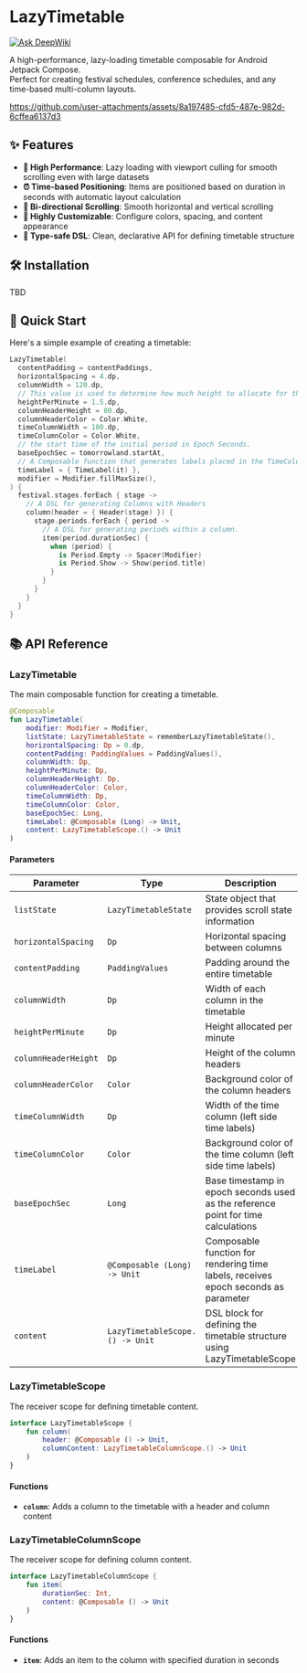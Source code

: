 # LazyTimetable
[![Ask DeepWiki](https://deepwiki.com/badge.svg)](https://deepwiki.com/MoyuruAizawa/LazyTimetable)

A high-performance, lazy-loading timetable composable for Android Jetpack Compose.  
Perfect for creating festival schedules, conference schedules, and any time-based multi-column layouts.

https://github.com/user-attachments/assets/8a197485-cfd5-487e-982d-6cffea6137d3

## ✨ Features

- **🚀 High Performance**: Lazy loading with viewport culling for smooth scrolling even with large datasets
- **⏰ Time-based Positioning**: Items are positioned based on duration in seconds with automatic layout calculation
- **📱 Bi-directional Scrolling**: Smooth horizontal and vertical scrolling
- **🎨 Highly Customizable**: Configure colors, spacing, and content appearance
- **🔧 Type-safe DSL**: Clean, declarative API for defining timetable structure

## 🛠️ Installation

TBD

## 🚀 Quick Start

Here's a simple example of creating a timetable:

```kotlin
LazyTimetable(
  contentPadding = contentPaddings,
  horizontalSpacing = 4.dp,
  columnWidth = 120.dp,
  // This value is used to determine how much height to allocate for the period on the Timetable.
  heightPerMinute = 1.5.dp,
  columnHeaderHeight = 80.dp,
  columnHeaderColor = Color.White,
  timeColumnWidth = 100.dp,
  timeColumnColor = Color.White,
  // the start time of the initial period in Epoch Seconds.
  baseEpochSec = tomorrowland.startAt,
  // A Composable function that generates labels placed in the TimeColumn displayed on the left side of the timetable.
  timeLabel = { TimeLabel(it) },
  modifier = Modifier.fillMaxSize(),
) {
  festival.stages.forEach { stage ->
    // A DSL for generating Columns with Headers
    column(header = { Header(stage) }) {
      stage.periods.forEach { period ->
        // A DSL for generating periods within a column.
        item(period.durationSec) {
          when (period) {
            is Period.Empty -> Spacer(Modifier)
            is Period.Show -> Show(period.title)
          }
        }
      }
    }
  }
}
```

## 📚 API Reference

### LazyTimetable

The main composable function for creating a timetable.

```kotlin
@Composable
fun LazyTimetable(
    modifier: Modifier = Modifier,
    listState: LazyTimetableState = rememberLazyTimetableState(),
    horizontalSpacing: Dp = 0.dp,
    contentPadding: PaddingValues = PaddingValues(),
    columnWidth: Dp,
    heightPerMinute: Dp,
    columnHeaderHeight: Dp,
    columnHeaderColor: Color,
    timeColumnWidth: Dp,
    timeColumnColor: Color,
    baseEpochSec: Long,
    timeLabel: @Composable (Long) -> Unit,
    content: LazyTimetableScope.() -> Unit
)
```

#### Parameters

| Parameter | Type | Description |
|-----------|------|-------------|
| `listState` | `LazyTimetableState` | State object that provides scroll state information |
| `horizontalSpacing` | `Dp` | Horizontal spacing between columns |
| `contentPadding` | `PaddingValues` | Padding around the entire timetable |
| `columnWidth` | `Dp` | Width of each column in the timetable |
| `heightPerMinute` | `Dp` | Height allocated per minute |
| `columnHeaderHeight` | `Dp` | Height of the column headers |
| `columnHeaderColor` | `Color` | Background color of the column headers |
| `timeColumnWidth` | `Dp` | Width of the time column (left side time labels) |
| `timeColumnColor` | `Color` | Background color of the time column (left side time labels) |
| `baseEpochSec` | `Long` | Base timestamp in epoch seconds used as the reference point for time calculations |
| `timeLabel` | `@Composable (Long) -> Unit` | Composable function for rendering time labels, receives epoch seconds as parameter |
| `content` | `LazyTimetableScope.() -> Unit` | DSL block for defining the timetable structure using LazyTimetableScope |

### LazyTimetableScope

The receiver scope for defining timetable content.

```kotlin
interface LazyTimetableScope {
    fun column(
        header: @Composable () -> Unit,
        columnContent: LazyTimetableColumnScope.() -> Unit
    )
}
```

#### Functions

- **`column`**: Adds a column to the timetable with a header and column content

### LazyTimetableColumnScope

The receiver scope for defining column content.

```kotlin
interface LazyTimetableColumnScope {
    fun item(
        durationSec: Int,
        content: @Composable () -> Unit
    )
}
```

#### Functions

- **`item`**: Adds an item to the column with specified duration in seconds
